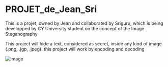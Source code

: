 # PROJET_de_Jean_Sri
This is a projet, owned by Jean and collaborated by Sriguru, which is being developped by CY University student on the concept of the Image Steganography

This project will hide a text, considered as secret, inside any kind of image (.png, .jgp, .jpeg).
this project will work by encoding and decoding

![image](https://user-images.githubusercontent.com/91695685/142764818-7356c044-7048-4636-92a7-dcf797bdd571.png)
